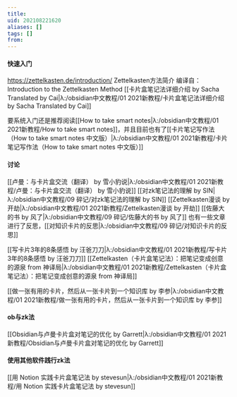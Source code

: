 ```yaml
---
title: 
uid: 202108221620
aliases: []
tags: []
from: 
---
```

#### 快速入门
https://zettelkasten.de/introduction/
Zettelkasten方法简介
编译自：Introduction to the Zettelkasten Method
[[卡片盒笔记法详细介绍 by Sacha Translated by Cai|λ:/obsidian中文教程/01 2021新教程/卡片盒笔记法详细介绍 by Sacha Translated by Cai]]

要系统入门还是推荐阅读[[How to take smart notes|λ:/obsidian中文教程/01 2021新教程/How to take smart notes]]，并且目前也有了[[卡片笔记写作法（How to take smart notes 中文版）|λ:/obsidian中文教程/01 2021新教程/卡片笔记写作法（How to take smart notes 中文版）]]

#### 讨论
[[卢曼：与卡片盒交流（翻译） by 雪小豹说|λ:/obsidian中文教程/01 2021新教程/卢曼：与卡片盒交流（翻译） by 雪小豹说]]
[[对zk笔记法的理解 by SIN|λ:/obsidian中文教程/09 碎记/对zk笔记法的理解 by SIN]]
[[Zettelkasten漫谈 by 开劫|λ:/obsidian中文教程/01 2021新教程/Zettelkasten漫谈 by 开劫]]
[[佐藤大的书 by 风了|λ:/obsidian中文教程/09 碎记/佐藤大的书 by 风了]]
也有一些文章进行了反思，[[对知识卡片的反思|λ:/obsidian中文教程/09 碎记/对知识卡片的反思]]

[[写卡片3年的8条感悟 by 汪爸刀刀|λ:/obsidian中文教程/01 2021新教程/写卡片3年的8条感悟 by 汪爸刀刀]] 
[[Zettelkasten（卡片盒笔记法）：把笔记变成创意的源泉 from 神译局|λ:/obsidian中文教程/01 2021新教程/Zettelkasten（卡片盒笔记法）：把笔记变成创意的源泉 from 神译局]]

[[做一张有用的卡片，然后从一张卡片到一个知识库 by 李参|λ:/obsidian中文教程/01 2021新教程/做一张有用的卡片，然后从一张卡片到一个知识库 by 李参]]

#### ob与zk法
[[Obsidian与卢曼卡片盒对笔记的优化 by Garrett|λ:/obsidian中文教程/01 2021新教程/Obsidian与卢曼卡片盒对笔记的优化 by Garrett]]


#### 使用其他软件践行zk法
[[用 Notion 实践卡片盒笔记法 by stevesun|λ:/obsidian中文教程/01 2021新教程/用 Notion 实践卡片盒笔记法 by stevesun]]
